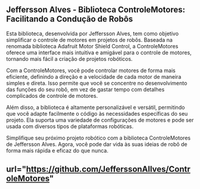 ## Jeffersson Alves - Biblioteca ControleMotores: Facilitando a Condução de Robôs

Esta biblioteca, desenvolvida por Jeffersson Alves, tem como objetivo simplificar o controle de motores em projetos de robôs. Baseada na renomada biblioteca Adafruit Motor Shield Control, a ControleMotores oferece uma interface mais intuitiva e amigável para o controle de motores, tornando mais fácil a criação de projetos robóticos.

Com a ControleMotores, você pode controlar motores de forma mais eficiente, definindo a direção e a velocidade de cada motor de maneira simples e direta. Isso permite que você se concentre no desenvolvimento das funções do seu robô, em vez de gastar tempo com detalhes complicados de controle de motores.

Além disso, a biblioteca é altamente personalizável e versátil, permitindo que você adapte facilmente o código às necessidades específicas do seu projeto. Ela suporta uma variedade de configurações de motores e pode ser usada com diversos tipos de plataformas robóticas.

Simplifique seu próximo projeto robótico com a biblioteca ControleMotores de Jeffersson Alves. Agora, você pode dar vida às suas ideias de robô de forma mais rápida e eficaz do que nunca.


## url="https://github.com/JefferssonAllves/ControleMotores"
